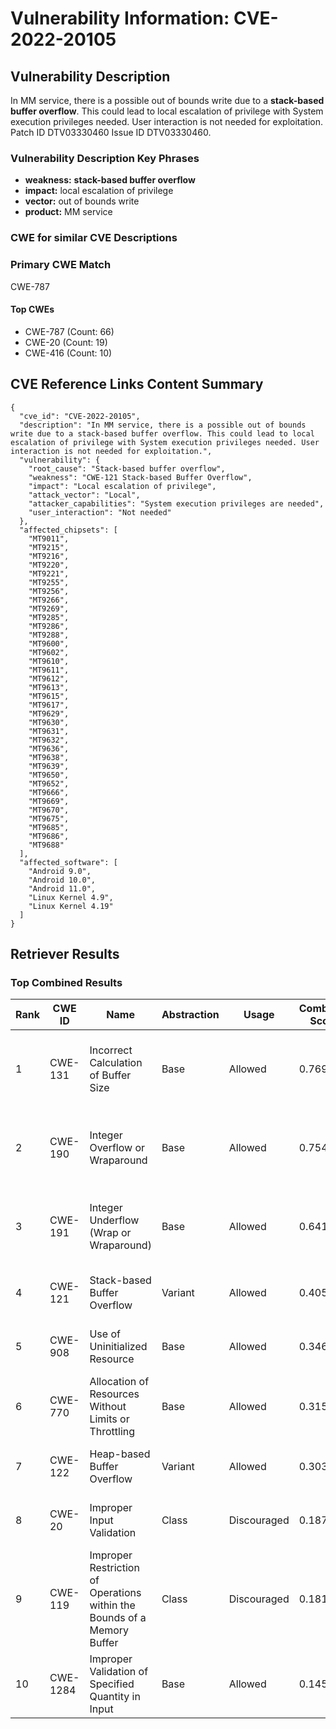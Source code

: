 # Vulnerability Information: CVE-2022-20105

## Vulnerability Description
In MM service, there is a possible out of bounds write due to a **stack-based buffer overflow**. This could lead to local escalation of privilege with System execution privileges needed. User interaction is not needed for exploitation. Patch ID DTV03330460 Issue ID DTV03330460.

### Vulnerability Description Key Phrases
- **weakness:** **stack-based buffer overflow**
- **impact:** local escalation of privilege
- **vector:** out of bounds write
- **product:** MM service

### CWE for similar CVE Descriptions
### Primary CWE Match
CWE-787

#### Top CWEs
- CWE-787 (Count: 66)
- CWE-20 (Count: 19)
- CWE-416 (Count: 10)

## CVE Reference Links Content Summary
```
{
  "cve_id": "CVE-2022-20105",
  "description": "In MM service, there is a possible out of bounds write due to a stack-based buffer overflow. This could lead to local escalation of privilege with System execution privileges needed. User interaction is not needed for exploitation.",
  "vulnerability": {
    "root_cause": "Stack-based buffer overflow",
    "weakness": "CWE-121 Stack-based Buffer Overflow",
    "impact": "Local escalation of privilege",
    "attack_vector": "Local",
    "attacker_capabilities": "System execution privileges are needed",
	"user_interaction": "Not needed"
  },
  "affected_chipsets": [
    "MT9011",
    "MT9215",
    "MT9216",
    "MT9220",
    "MT9221",
    "MT9255",
    "MT9256",
    "MT9266",
    "MT9269",
    "MT9285",
    "MT9286",
    "MT9288",
    "MT9600",
    "MT9602",
    "MT9610",
    "MT9611",
    "MT9612",
    "MT9613",
    "MT9615",
    "MT9617",
    "MT9629",
    "MT9630",
    "MT9631",
    "MT9632",
    "MT9636",
    "MT9638",
    "MT9639",
    "MT9650",
    "MT9652",
    "MT9666",
    "MT9669",
    "MT9670",
    "MT9675",
    "MT9685",
    "MT9686",
    "MT9688"
  ],
  "affected_software": [
    "Android 9.0",
    "Android 10.0",
    "Android 11.0",
    "Linux Kernel 4.9",
    "Linux Kernel 4.19"
  ]
}
```

## Retriever Results

### Top Combined Results

| Rank | CWE ID | Name | Abstraction | Usage | Combined Score | Retrievers | Individual Scores |
|------|--------|------|-------------|-------|---------------|------------|-------------------|
| 1 | CWE-131 | Incorrect Calculation of Buffer Size | Base | Allowed | 0.7694 | dense, sparse, graph | dense: 0.562, sparse: 0.289, graph: 0.903 |
| 2 | CWE-190 | Integer Overflow or Wraparound | Base | Allowed | 0.7543 | dense, sparse, graph | dense: 0.557, sparse: 0.268, graph: 0.901 |
| 3 | CWE-191 | Integer Underflow (Wrap or Wraparound) | Base | Allowed | 0.6414 | dense, sparse, graph | dense: 0.547, sparse: 0.268, graph: 0.600 |
| 4 | CWE-121 | Stack-based Buffer Overflow | Variant | Allowed | 0.4052 | dense, sparse | dense: 0.577, sparse: 0.262 |
| 5 | CWE-908 | Use of Uninitialized Resource | Base | Allowed | 0.3467 | sparse, graph | sparse: 0.270, graph: 0.538 |
| 6 | CWE-770 | Allocation of Resources Without Limits or Throttling | Base | Allowed | 0.3151 | sparse, graph | sparse: 0.246, graph: 0.488 |
| 7 | CWE-122 | Heap-based Buffer Overflow | Variant | Allowed | 0.3032 | sparse, graph | sparse: 0.263, graph: 0.498 |
| 8 | CWE-20 | Improper Input Validation | Class | Discouraged | 0.1872 | dense, sparse | dense: 0.551, sparse: 0.249 |
| 9 | CWE-119 | Improper Restriction of Operations within the Bounds of a Memory Buffer | Class | Discouraged | 0.1810 | dense, sparse | dense: 0.551, sparse: 0.225 |
| 10 | CWE-1284 | Improper Validation of Specified Quantity in Input | Base | Allowed | 0.1450 | sparse | sparse: 0.253 |

